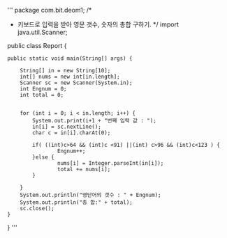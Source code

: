 ''' 
package com.bit.deom1;
/*
 *  키보드로 입력을 받아 영문 갯수, 숫자의 총합 구하기.
 */
import java.util.Scanner;

public class Report {
	
	public static void main(String[] args) {
		
		String[] in = new String[10];
		int[] nums = new int[in.length];
		Scanner sc = new Scanner(System.in);
		int Engnum = 0;
		int total = 0;
		
		
		for (int i = 0; i < in.length; i++) {
			System.out.print(i+1 + "번째 입력 값 : ");
			in[i] = sc.nextLine();
			char c = in[i].charAt(0);
			
			if( ((int)c>64 && (int)c <91) ||(int) c>96 && (int)c<123 ) {
					Engnum++;
			}else {
					nums[i] = Integer.parseInt(in[i]);
					total += nums[i];
			}
				
		}
		System.out.println("영단어의 갯수 : " + Engnum);	
		System.out.println("총 합:" + total);
		sc.close();
	}
	
}
'''
